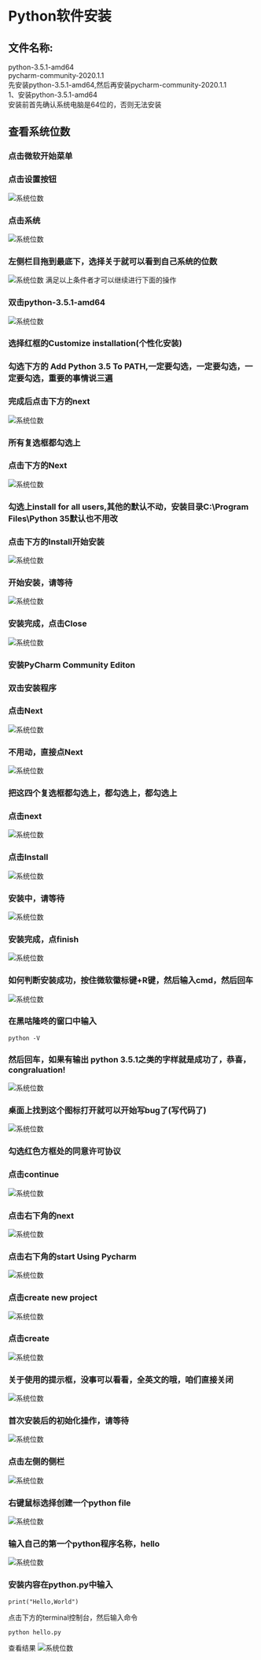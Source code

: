 # Python软件安装
## 文件名称:
python-3.5.1-amd64  
pycharm-community-2020.1.1  
先安装python-3.5.1-amd64,然后再安装pycharm-community-2020.1.1    
1、安装python-3.5.1-amd64    
安装前首先确认系统电脑是64位的，否则无法安装  
## 查看系统位数  
### 点击微软开始菜单
### 点击设置按钮
![系统位数](./picture/01.png)
### 点击系统
![系统位数](./picture/02.png)
### 左侧栏目拖到最底下，选择关于就可以看到自己系统的位数
![系统位数](./picture/03.png)
满足以上条件者才可以继续进行下面的操作  
### 双击python-3.5.1-amd64    
![系统位数](./picture/04.png)
### 选择红框的Customize installation(个性化安装)
### 勾选下方的 Add Python 3.5 To PATH,一定要勾选，一定要勾选，一定要勾选，重要的事情说三遍
### 完成后点击下方的next  
![系统位数](./picture/05.png)
### 所有复选框都勾选上 
### 点击下方的Next
![系统位数](./picture/06.png)
### 勾选上install for all users,其他的默认不动，安装目录C:\Program Files\Python 35默认也不用改
### 点击下方的Install开始安装
![系统位数](./picture/07.png)
### 开始安装，请等待
![系统位数](./picture/08.png)
### 安装完成，点击Close
![系统位数](./picture/09.png)
### 安装PyCharm Community Editon
### 双击安装程序
### 点击Next
![系统位数](./picture/10.png)
### 不用动，直接点Next
![系统位数](./picture/11.png)
### 把这四个复选框都勾选上，都勾选上，都勾选上
### 点击next
![系统位数](./picture/12.png)
### 点击Install
![系统位数](./picture/13.png)
### 安装中，请等待
![系统位数](./picture/14.png)
### 安装完成，点finish
![系统位数](./picture/15.png)
### 如何判断安装成功，按住微软徽标键+R键，然后输入cmd，然后回车
![系统位数](./picture/16.png)
### 在黑咕隆咚的窗口中输入
```$xslt
python -V
```
### 然后回车，如果有输出 python 3.5.1之类的字样就是成功了，恭喜，congraluation!
![系统位数](./picture/17.png)
### 桌面上找到这个图标打开就可以开始写bug了(写代码了)
![系统位数](./picture/18.png)
### 勾选红色方框处的同意许可协议
### 点击continue
![系统位数](./picture/19.png)
### 点击右下角的next
![系统位数](./picture/20.png)
### 点击右下角的start Using Pycharm
![系统位数](./picture/21.png)
### 点击create  new project
![系统位数](./picture/22.png)
### 点击create
![系统位数](./picture/23.png)
### 关于使用的提示框，没事可以看看，全英文的哦，咱们直接关闭
![系统位数](./picture/24.png)
### 首次安装后的初始化操作，请等待
![系统位数](./picture/26.png)
### 点击左侧的侧栏
![系统位数](./picture/25.png)
### 右键鼠标选择创建一个python file
![系统位数](./picture/27.png)
### 输入自己的第一个python程序名称，hello
![系统位数](./picture/28.png)
### 安装内容在python.py中输入
```$xslt
print("Hello,World")
```
点击下方的terminal控制台，然后输入命令
```$xslt
python hello.py
```
查看结果
![系统位数](./picture/29.png)